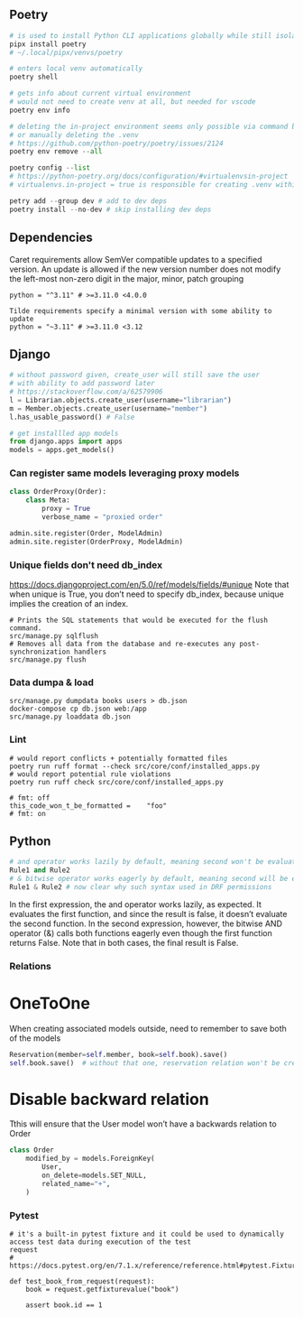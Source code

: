 ## Poetry
```python
# is used to install Python CLI applications globally while still isolating them in virtual environments
pipx install poetry
# ~/.local/pipx/venvs/poetry

# enters local venv automatically
poetry shell

# gets info about current virtual environment
# would not need to create venv at all, but needed for vscode
poetry env info

# deleting the in-project environment seems only possible via command below
# or manually deleting the .venv
# https://github.com/python-poetry/poetry/issues/2124
poetry env remove --all

poetry config --list
# https://python-poetry.org/docs/configuration/#virtualenvsin-project
# virtualenvs.in-project = true is responsible for creating .venv within project root(needed for vscode)

petry add --group dev # add to dev deps
poetry install --no-dev # skip installing dev deps

```


## Dependencies
Caret requirements allow SemVer compatible updates to a specified version.
An update is allowed if the new version number does not modify the
left-most non-zero digit in the major, minor, patch grouping
```shell
python = "^3.11" # >=3.11.0 <4.0.0

Tilde requirements specify a minimal version with some ability to update
python = "~3.11" # >=3.11.0 <3.12
```


## Django
```python
# without password given, create_user will still save the user
# with ability to add password later
# https://stackoverflow.com/a/62579906
l = Librarian.objects.create_user(username="librarian")
m = Member.objects.create_user(username="member")
l.has_usable_password() # False

```


```python
# get installled app models
from django.apps import apps
models = apps.get_models()
```


### Can register same models leveraging proxy models
```python
class OrderProxy(Order):
    class Meta:
        proxy = True
        verbose_name = "proxied order"

admin.site.register(Order, ModelAdmin)
admin.site.register(OrderProxy, ModelAdmin)
```

### Unique fields don't need db_index
https://docs.djangoproject.com/en/5.0/ref/models/fields/#unique
Note that when unique is True, you don’t need to specify db_index,
because unique implies the creation of an index.

```shell
# Prints the SQL statements that would be executed for the flush command.
src/manage.py sqlflush
# Removes all data from the database and re-executes any post-synchronization handlers
src/manage.py flush
```
### Data dumpa & load
``` shell
src/manage.py dumpdata books users > db.json
docker-compose cp db.json web:/app
src/manage.py loaddata db.json
```

### Lint

```shell
# would report conflicts + potentially formatted files
poetry run ruff format --check src/core/conf/installed_apps.py
# would report potential rule violations
poetry run ruff check src/core/conf/installed_apps.py

# fmt: off
this_code_won_t_be_formatted =    "foo"
# fmt: on
```


## Python
```python
# and operator works lazily by default, meaning second won't be evaluated if first returns False
Rule1 and Rule2
# & bitwise operator works eagerly by default, meaning second will be evaluated even if first returns False
Rule1 & Rule2 # now clear why such syntax used in DRF permissions
```
In the first expression, the and operator works lazily, as expected. It evaluates the first function, and since the result is false, it doesn’t evaluate the second function. In the second expression, however, the bitwise AND operator (&) calls both functions eagerly even though the first function returns False. Note that in both cases, the final result is False.



### Relations
# OneToOne
When creating associated models outside, need to remember to save both of the models
```python
Reservation(member=self.member, book=self.book).save()
self.book.save()  # without that one, reservation relation won't be created on book instance
```

# Disable backward relation
Tthis will ensure that the User model won’t have a backwards relation to Order
```python
class Order
    modified_by = models.ForeignKey(
        User,
        on_delete=models.SET_NULL,
        related_name="+",
    )
```


### Pytest
```shell
# it's a built-in pytest fixture and it could be used to dynamically access test data during execution of the test
request
# https://docs.pytest.org/en/7.1.x/reference/reference.html#pytest.FixtureRequest.getfixturevalue

def test_book_from_request(request):
    book = request.getfixturevalue("book")

    assert book.id == 1
```


